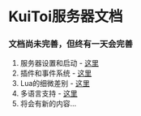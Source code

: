 # KuiToi服务器文档

### 文档尚未完善，但终有一天会完善

1. 服务器设置和启动 - [这里](./setup)
2. 插件和事件系统 - [这里](./plugins)
3. Lua的细微差别 - [这里](./plugins/lua)
4. 多语言支持 - [这里](./multilanguage)
5. 将会有新的内容...